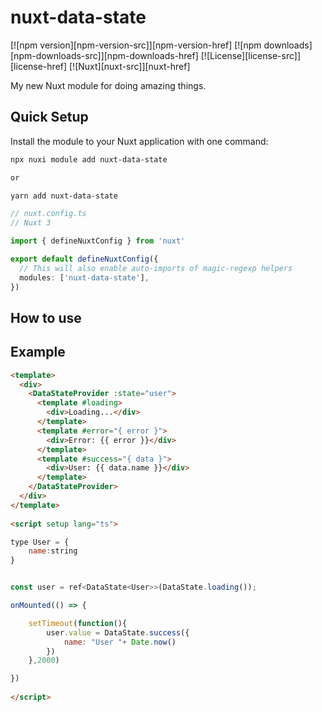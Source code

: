# nuxt-data-state

[![npm version][npm-version-src]][npm-version-href]
[![npm downloads][npm-downloads-src]][npm-downloads-href]
[![License][license-src]][license-href]
[![Nuxt][nuxt-src]][nuxt-href]

My new Nuxt module for doing amazing things.
 

## Quick Setup

Install the module to your Nuxt application with one command:

```bash
npx nuxi module add nuxt-data-state

or

yarn add nuxt-data-state
```

```ts
// nuxt.config.ts
// Nuxt 3

import { defineNuxtConfig } from 'nuxt'

export default defineNuxtConfig({
  // This will also enable auto-imports of magic-regexp helpers
  modules: ['nuxt-data-state'],
})
```

## How to use

## Example

```html
<template>
  <div>
    <DataStateProvider :state="user">
      <template #loading>
        <div>Loading...</div>
      </template>
      <template #error="{ error }">
        <div>Error: {{ error }}</div>
      </template>
      <template #success="{ data }">
        <div>User: {{ data.name }}</div>
      </template>
    </DataStateProvider>
  </div>
</template>
 
<script setup lang="ts">

type User = {
    name:string
}


const user = ref<DataState<User>>(DataState.loading());

onMounted(() => {

    setTimeout(function(){
        user.value = DataState.success({
            name: "User "+ Date.now()
        })
    },2000)

})
    
</script>
```
